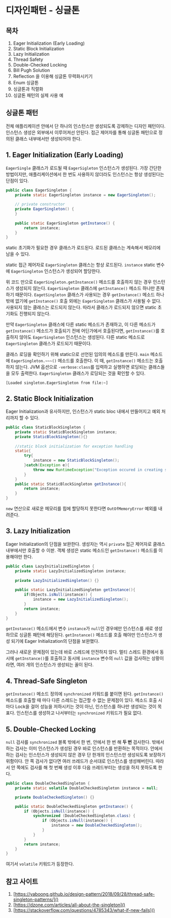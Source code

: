 # 디자인패턴 - 싱글톤

## 목차

1. Eager Initialization (Early Loading)
2. Static Block Initialization
3. Lazy Initialization
4. Thread Safety
5. Double-Checked Locking
6. Bill Pugh Solution
7. Reflection 을 이용해 싱글톤 무력화시키기
8. Enum 싱글톤
9. 싱글톤과 직렬화
10. 싱글톤 패턴의 실제 사용 예

## 싱글톤 패턴

전체 애플리케이션 안에서 단 하나의 인스턴스만 생성되도록 강제하는 디자인 패턴이다. 인스턴스 생성은 외부에서 이루어져선 안된다. 접근 제어자를 통해 싱글톤 패턴으로 정의된 클래스 내부에서만 생성되어야 한다.

## 1. Eager Initialization (Early Loading)

`EagerSingle` 클래스가 로드될 때 `EagerSigleton` 인스턴스가 생성된다. 가장 간단한 방법이지만, 애플리케이션에서 한 번도 사용하지 않더라도 인스턴스는 항상 생성된다는 단점이 있다.

```java
public class EagerSingleton {
    private static EagerSingleton instance = new EagerSingleton();
    
    // private constructor
    private EagerSingleton() {
    }
    
    public static EagerSingleton getInstance() {
        return instance;
    }
}
```

static 초기화가 필요한 경우 클래스가 로드된다. 로드된 클래스는 계속해서 메모리에 남을 수 있다.

static 접근 제어자로 `EagerSingleton` 클래스는 항상 로드된다. `instance` static 변수에 `EagerSingleton` 인스턴스가 생성되어 할당한다.

위 코드 만으로 `EagerSingleton.getInstance()` 메소드를 호출하지 않는 경우 인스턴스가 생성되지 않는다. `EagerSingleton` 클래스에 `getInstance()` 메소드 하나만 존재하기 때문이다. `EagetSingleton` 클래스가 사용되는 경우 `getInstance()` 메소드 하나 밖에 없기에 `getInstance()` 호출 외에는 `EagerSingleton` 클래스가 사용될 수 없다. 사용되지 않는 클래스는 로드되지 않는다. 따라서 클래스가 로드되지 않으면 static 초기화도 진행되지 않는다.

만약 `EagerSingleton` 클래스에 다른 static 메소드가 존재하고, 이 다른 메소드가 `getInstance()` 메소드가 호출되기 전에 어딘가에서 호출된다면, `getInstance()`를 호출하지 않아도 `EagerSingleton` 인스턴스는 생성된다. 다른 static 메소드로 `EagerSingleton` 클래스가 로드되기 때문이다.

클래스 로딩을 확인하기 위해 static으로 선언된 임의의 메소드를 만든다. `main` 메소드에 `EagerSingleton.~~~()` 메소드를 호출한다. 이 때, `getInstance()` 메소드는 호출하지 않는다. JVM 옵션으로 `-verbose:class`를 입력하고 실행하면 로딩되는 클래스들을 모두 출력한다. `EagerSingleton` 클래스가 로딩되는 것을 확인할 수 있다.

```
[Loaded singleton.EagerSingleton from file:~]
```

## 2. Static Block Initialization

Eager Initialization과 유사하지만, 인스턴스가 static bloc 내에서 만들어지고 예외 처리까지 할 수 있다.

```java
public class StaticBlockSingleton {
    private static StaticBlockSingleton instance;
    private StaticBlockSingleton(){}
    
    //static block initialization for exception handling
    static{
        try{
            instance = new StaticBlockSingleton();
        }catch(Exception e){
            throw new RuntimeException("Exception occured in creating singleton instance");
        }
    }
    public static StaticBlockSingleton getInstance(){
        return instance;
    }
}
```

`new` 연산으로 새로운 메모리를 힙에 할당하지 못한다면 `OutOfMemoryError` 예외를 내려준다.

## 3. Lazy Initialization

Eager Initialization의 단점을 보완한다. 생성자는 역시 `private` 접근 제어자로 클래스 내부에서만 호출할 수 이싿. 객체 생성은 static 메소드인 `getInstance()` 메소드를 이용해야만 한다.

```java
public class LazyInitializedSingleton {
    private static LazyInitializedSingleton instance;
    
    private LazyInitializedSingleton() {}
    
    public static LazyInitializedSingleton getInstance(){
        if(Objects.isNull(instance)) {
            instance = new LazyInitializedSingleton();
        }
        return instance;
    }
}
```

`getInstance()` 메소드에서 변수 `instance`가 `null`인 경우에만 인스턴스를 새로 생성하므로 싱글톤 패턴에 해당된다. `getInstance()` 메소드를 호출 해야만 인스턴스가 생성 되기에 Eager Initialization의 단점을 보완했다.

그러나 새로운 문제점이 있는데 바로 스레드에 안전하지 않다. 멀티 스레드 환경에서 동시에 `getInstance()`를 호출하고 동시에 `instance` 변수의 `null` 값을 검사하는 상황이라면, 여러 개의 인스턴스가 생성되는 꼴이 된다.

## 4. Thread-Safe Singleton

`getInstance()` 메소드 정의에 `synchronized` 키워드를 붙이면 된다. `getInstance()` 메소드를 호출할 때 마다 다른 스레드는 접근할 수 없는 문제점이 있다. 메소드 호출 시 마다 Lock을 걸어 성능을 저하시키는 것이 아닌, 인스턴스를 하나만 생성되는 것이 목표다. 인스턴스를 생성하고 나서부터는 `synchronized` 키워드가 필요 없다.

## 5. Double-Checked Locking

`null` 검사를 `synchronized` 블록 밖에서 한 번, 안에서 한 번 해 **두 번** 검사한다. 밖에서 하는 검사는 이미 인스턴스가 생성된 경우 바로 인스턴스를 반환하는 목적이다. 안에서 하는 검사는 인스턴스가 생성되지 않은 경우 단 한개의 인스턴스만 생성되도록 보장하기 위함이다. 안 쪽 검사가 없다면 여러 쓰레드가 순서대로 인스턴스를 생성해버린다. 따라서 안 쪽에도 검사를 해 첫 번째 생성 이후 다음 쓰레드부터는 생성을 하지 못하도록 한다.

```java
public class DoubleCheckedSingleton {
    private static volatile DoubleCheckedSingleton instance = null;

    private DoubleCheckedSingleton() {}

    public static DoubleCheckedSingleton getInstance() {
        if (Objects.isNull(instance)) {
            synchronized (DoubleCheckedSingleton.class) {
                if (Objects.isNull(instance)) {
                    instance = new DoubleCheckedSingleton();
                }
            }
        }
        return instance;
    }
}
```

여기서 `volatile` 키워드가 등장한다.

## 참고 사이트

1. [https://yaboong.github.io/design-pattern/2018/09/28/thread-safe-singleton-patterns/]()
2. [https://dzone.com/articles/all-about-the-singleton]()
3. [https://stackoverflow.com/questions/4785343/what-if-new-fails]()